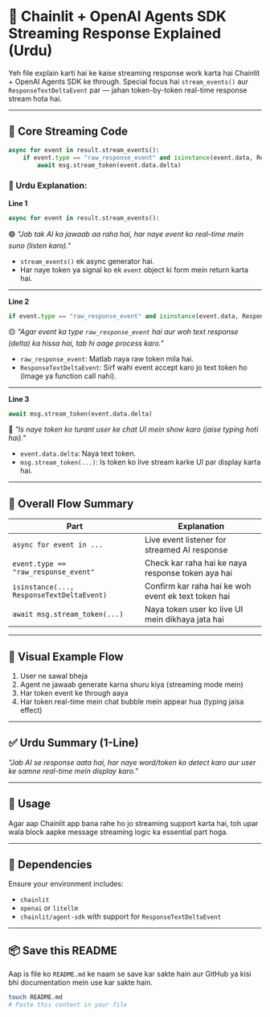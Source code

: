 # 🤖 Chainlit + OpenAI Agents SDK Streaming Response Explained (Urdu)

Yeh file explain karti hai ke kaise streaming response work karta hai Chainlit + OpenAI Agents SDK ke through. Special focus hai `stream_events()` aur `ResponseTextDeltaEvent` par — jahan token-by-token real-time response stream hota hai.

---

## 🔁 Core Streaming Code

```python
async for event in result.stream_events():
    if event.type == "raw_response_event" and isinstance(event.data, ResponseTextDeltaEvent):
        await msg.stream_token(event.data.delta)
```

### 📜 Urdu Explanation:

**Line 1**  
```python
async for event in result.stream_events():
```
🟢 *"Jab tak AI ka jawaab aa raha hai, har naye event ko real-time mein suno (listen karo)."*

- `stream_events()` ek async generator hai.
- Har naye token ya signal ko ek `event` object ki form mein return karta hai.

---

**Line 2**  
```python
if event.type == "raw_response_event" and isinstance(event.data, ResponseTextDeltaEvent):
```
🟡 *"Agar event ka type `raw_response_event` hai aur woh text response (delta) ka hissa hai, tab hi aage process karo."*

- `raw_response_event`: Matlab naya raw token mila hai.
- `ResponseTextDeltaEvent`: Sirf wahi event accept karo jo text token ho (image ya function call nahi).

---

**Line 3**  
```python
await msg.stream_token(event.data.delta)
```
🔵 *"Is naye token ko turant user ke chat UI mein show karo (jaise typing hoti hai)."*

- `event.data.delta`: Naya text token.
- `msg.stream_token(...)`: Is token ko live stream karke UI par display karta hai.

---

## 🎯 Overall Flow Summary

| Part | Explanation |
|------|-------------|
| `async for event in ...` | Live event listener for streamed AI response |
| `event.type == "raw_response_event"` | Check kar raha hai ke naya response token aya hai |
| `isinstance(..., ResponseTextDeltaEvent)` | Confirm kar raha hai ke woh event ek text token hai |
| `await msg.stream_token(...)` | Naya token user ko live UI mein dikhaya jata hai |

---

## 💬 Visual Example Flow

1. User ne sawal bheja
2. Agent ne jawaab generate karna shuru kiya (streaming mode mein)
3. Har token event ke through aaya
4. Har token real-time mein chat bubble mein appear hua (typing jaisa effect)

---

## ✅ Urdu Summary (1-Line)

*"Jab AI se response aata hai, har naye word/token ko detect karo aur user ke samne real-time mein display karo."*

---

## 📁 Usage

Agar aap Chainlit app bana rahe ho jo streaming support karta hai, toh upar wala block aapke message streaming logic ka essential part hoga.

---

## 📎 Dependencies

Ensure your environment includes:

- `chainlit`
- `openai` or `litellm`
- `chainlit/agent-sdk` with support for `ResponseTextDeltaEvent`

---

## 📦 Save this README

Aap is file ko `README.md` ke naam se save kar sakte hain aur GitHub ya kisi bhi documentation mein use kar sakte hain.

```bash
touch README.md
# Paste this content in your file
```
